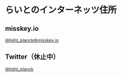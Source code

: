 # らいとのインターネッツ住所

## misskey.io

[@light_planck@misskey.io](https://misskey.io/@light_planck)

## Twitter（休止中）

[@light_planck](https://twitter.com/light_planck)
